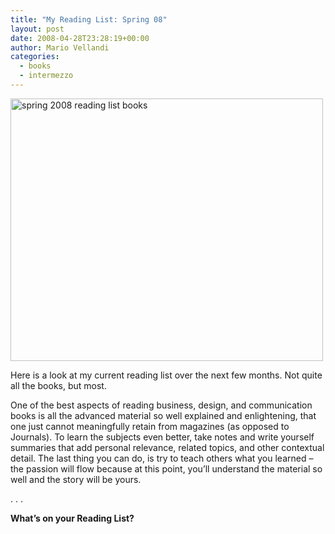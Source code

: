 ```yaml
---
title: "My Reading List: Spring 08"
layout: post
date: 2008-04-28T23:28:19+00:00
author: Mario Vellandi
categories:
  - books
  - intermezzo
---
```

<img src="http://farm3.static.flickr.com/2349/2451592748_228ff7cf8f_o.jpg" alt="spring 2008 reading list books" width="500" height="420" />

Here is a look at my current reading list over the next few months. Not quite all the books, but most.

One of the best aspects of reading business, design, and communication books is all the advanced material so well explained and enlightening, that one just cannot meaningfully retain from magazines (as opposed to Journals). To learn the subjects even better, take notes and write yourself summaries that add personal relevance, related topics, and other contextual detail. The last thing you can do, is try to teach others what you learned &#8211; the passion will flow because at this point, you&#8217;ll understand the material so well and the story will be yours.

. . .

__What&#8217;s on your Reading List?__
